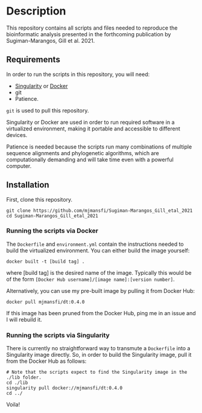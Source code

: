 # Description
This repository contains all scripts and files needed to reproduce the bioinformatic analysis presented in the forthcoming publication by Sugiman-Marangos, Gill et al. 2021.

## Requirements
In order to run the scripts in this repository, you will need:

* [Singularity](https://sylabs.io/guides/3.0/user-guide/installation.html) or [Docker](https://docs.docker.com/get-docker/)
* git
* Patience.

`git` is used to pull this repository.

Singularity or Docker are used in order to run required software in a virtualized environment, making it portable and accessible to different devices.

Patience is needed because the scripts run many combinations of multiple sequence alignments and phylogenetic algorithms, which are computationally demanding and will take time even with a powerful computer.

## Installation
First, clone this repository.
```
git clone https://github.com/mjmansfi/Sugiman-Marangos_Gill_etal_2021
cd Sugiman-Marangos_Gill_etal_2021
```

### Running the scripts via Docker
The `Dockerfile` and `environment.yml` contain the instructions needed to build the virtualized environment. You can either build the image yourself:
```
docker built -t [build tag] .
```

where [build tag] is the desired name of the image. Typically this would be of the form `[Docker Hub username]/[image name]:[version number]`.

Alternatively, you can use my pre-built image by pulling it from Docker Hub:
```
docker pull mjmansfi/dt:0.4.0
```

If this image has been pruned from the Docker Hub, ping me in an issue and I will rebuild it.

### Running the scripts via Singularity
There is currently no straightforward way to transmute a `Dockerfile` into a Singularity image directly. So, in order to build the Singularity image, pull it from the Docker Hub as follows:
```
# Note that the scripts expect to find the Singularity image in the ./lib folder.
cd ./lib
singularity pull docker://mjmansfi/dt:0.4.0
cd ../
```
Voila!
